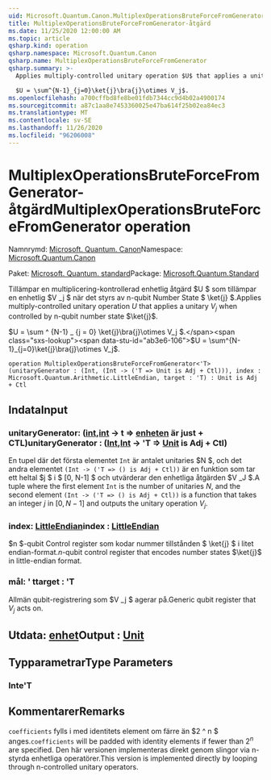 ```yaml
---
uid: Microsoft.Quantum.Canon.MultiplexOperationsBruteForceFromGenerator
title: MultiplexOperationsBruteForceFromGenerator-åtgärd
ms.date: 11/25/2020 12:00:00 AM
ms.topic: article
qsharp.kind: operation
qsharp.namespace: Microsoft.Quantum.Canon
qsharp.name: MultiplexOperationsBruteForceFromGenerator
qsharp.summary: >-
  Applies multiply-controlled unitary operation $U$ that applies a unitary $V_j$ when controlled by n-qubit number state $\ket{j}$.

  $U = \sum^{N-1}_{j=0}\ket{j}\bra{j}\otimes V_j$.
ms.openlocfilehash: a700cffbd8fe8be01fdb7344cc9d4b02a4900174
ms.sourcegitcommit: a87c1aa8e7453360025e47ba614f25b02ea84ec3
ms.translationtype: MT
ms.contentlocale: sv-SE
ms.lasthandoff: 11/26/2020
ms.locfileid: "96206008"
---
```

# <a name="multiplexoperationsbruteforcefromgenerator-operation"></a><span data-ttu-id="ab3e6-102">MultiplexOperationsBruteForceFromGenerator-åtgärd</span><span class="sxs-lookup"><span data-stu-id="ab3e6-102">MultiplexOperationsBruteForceFromGenerator operation</span></span>

<span data-ttu-id="ab3e6-103">Namnrymd: [Microsoft. Quantum. Canon](xref:Microsoft.Quantum.Canon)</span><span class="sxs-lookup"><span data-stu-id="ab3e6-103">Namespace: [Microsoft.Quantum.Canon](xref:Microsoft.Quantum.Canon)</span></span>

<span data-ttu-id="ab3e6-104">Paket: [Microsoft. Quantum. standard](https://nuget.org/packages/Microsoft.Quantum.Standard)</span><span class="sxs-lookup"><span data-stu-id="ab3e6-104">Package: [Microsoft.Quantum.Standard](https://nuget.org/packages/Microsoft.Quantum.Standard)</span></span>


<span data-ttu-id="ab3e6-105">Tillämpar en multiplicering-kontrollerad enhetlig åtgärd $U $ som tillämpar en enhetlig $V _j $ när det styrs av n-qubit Number State $ \ket{j} $.</span><span class="sxs-lookup"><span data-stu-id="ab3e6-105">Applies multiply-controlled unitary operation $U$ that applies a unitary $V_j$ when controlled by n-qubit number state $\ket{j}$.</span></span>

<span data-ttu-id="ab3e6-106">$U = \sum ^ {N-1} _ {j = 0} \ket{j}\bra{j}\otimes V_j $.</span><span class="sxs-lookup"><span data-stu-id="ab3e6-106">$U = \sum^{N-1}_{j=0}\ket{j}\bra{j}\otimes V_j$.</span></span>

```qsharp
operation MultiplexOperationsBruteForceFromGenerator<'T> (unitaryGenerator : (Int, (Int -> ('T => Unit is Adj + Ctl))), index : Microsoft.Quantum.Arithmetic.LittleEndian, target : 'T) : Unit is Adj + Ctl
```


## <a name="input"></a><span data-ttu-id="ab3e6-107">Indata</span><span class="sxs-lookup"><span data-stu-id="ab3e6-107">Input</span></span>

### <a name="unitarygenerator--intint---t--unit--is-adj--ctl"></a><span data-ttu-id="ab3e6-108">unitaryGenerator: ([int](xref:microsoft.quantum.lang-ref.int),[int](xref:microsoft.quantum.lang-ref.int) -> t => [enheten](xref:microsoft.quantum.lang-ref.unit)  är just + CTL)</span><span class="sxs-lookup"><span data-stu-id="ab3e6-108">unitaryGenerator : ([Int](xref:microsoft.quantum.lang-ref.int),[Int](xref:microsoft.quantum.lang-ref.int) -> 'T => [Unit](xref:microsoft.quantum.lang-ref.unit)  is Adj + Ctl)</span></span>

<span data-ttu-id="ab3e6-109">En tupel där det första elementet `Int` är antalet unitaries $N $, och det andra elementet `(Int -> ('T => () is Adj + Ctl))` är en funktion som tar ett heltal $j $ i $ [0, N-1] $ och utvärderar den enhetliga åtgärden $V _J $.</span><span class="sxs-lookup"><span data-stu-id="ab3e6-109">A tuple where the first element `Int` is the number of unitaries $N$, and the second element `(Int -> ('T => () is Adj + Ctl))` is a function that takes an integer $j$ in $[0,N-1]$ and outputs the unitary operation $V_j$.</span></span>


### <a name="index--littleendian"></a><span data-ttu-id="ab3e6-110">index: [LittleEndian](xref:Microsoft.Quantum.Arithmetic.LittleEndian)</span><span class="sxs-lookup"><span data-stu-id="ab3e6-110">index : [LittleEndian](xref:Microsoft.Quantum.Arithmetic.LittleEndian)</span></span>

<span data-ttu-id="ab3e6-111">$n $-qubit Control register som kodar nummer tillstånden $ \ket{j} $ i litet endian-format.</span><span class="sxs-lookup"><span data-stu-id="ab3e6-111">$n$-qubit control register that encodes number states $\ket{j}$ in little-endian format.</span></span>


### <a name="target--t"></a><span data-ttu-id="ab3e6-112">mål: ' t</span><span class="sxs-lookup"><span data-stu-id="ab3e6-112">target : 'T</span></span>

<span data-ttu-id="ab3e6-113">Allmän qubit-registrering som $V _j $ agerar på.</span><span class="sxs-lookup"><span data-stu-id="ab3e6-113">Generic qubit register that $V_j$ acts on.</span></span>



## <a name="output--unit"></a><span data-ttu-id="ab3e6-114">Utdata: [enhet](xref:microsoft.quantum.lang-ref.unit)</span><span class="sxs-lookup"><span data-stu-id="ab3e6-114">Output : [Unit](xref:microsoft.quantum.lang-ref.unit)</span></span>



## <a name="type-parameters"></a><span data-ttu-id="ab3e6-115">Typparametrar</span><span class="sxs-lookup"><span data-stu-id="ab3e6-115">Type Parameters</span></span>

### <a name="t"></a><span data-ttu-id="ab3e6-116">Inte</span><span class="sxs-lookup"><span data-stu-id="ab3e6-116">'T</span></span>



## <a name="remarks"></a><span data-ttu-id="ab3e6-117">Kommentarer</span><span class="sxs-lookup"><span data-stu-id="ab3e6-117">Remarks</span></span>

<span data-ttu-id="ab3e6-118">`coefficients` fylls i med identitets element om färre än $2 ^ n $ anges.</span><span class="sxs-lookup"><span data-stu-id="ab3e6-118">`coefficients` will be padded with identity elements if fewer than $2^n$ are specified.</span></span> <span data-ttu-id="ab3e6-119">Den här versionen implementeras direkt genom slingor via n-styrda enhetliga operatörer.</span><span class="sxs-lookup"><span data-stu-id="ab3e6-119">This version is implemented directly by looping through n-controlled unitary operators.</span></span>